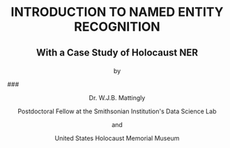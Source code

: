 # <p align="center">INTRODUCTION TO NAMED ENTITY RECOGNITION</p>
## <p align="center">With a Case Study of Holocaust NER</p>
<p align="center">by</p> 
### <p align="center">Dr. W.J.B. Mattingly</p>
<p align="center">Postdoctoral Fellow at the Smithsonian Institution's Data Science Lab</p>
<p align="center">and</p>
<p align="center">United States Holocaust Memorial Museum</p>
